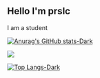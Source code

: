 ## Hello I'm prslc

 I am a student

[![Anurag's GitHub stats-Dark](https://github-readme-stats.vercel.app/api?username=prslc&show_icons=true&theme=dark#gh-dark-mode-only)](https://github.com/anuraghazra/github-readme-stats#gh-dark-mode-only)

<picture>
  <source media="(prefers-color-scheme: dark)" srcset="https://github-readme-stats.vercel.app/api/top-langs/?username=prslc)](https://github.com/anuraghazra/github-readme-stats">
  <img src="https://github-readme-stats.vercel.app/api/top-langs/?username=prslc&layout=compact&role=OWNER,ORGANIZATION_MEMBER&langs_count=10">
</picture>

[![Top Langs-Dark](https://github-readme-stats.vercel.app/api/top-langs/?username=prslc)](https://github.com/anuraghazra/github-readme-stats)